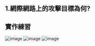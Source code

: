 ## 1.網際網路上的攻擊目標為何?
## 實作練習
![image](https://user-images.githubusercontent.com/100060507/221398540-a3362d44-c6da-4d87-af6b-70b726497636.png)
![image](https://user-images.githubusercontent.com/100060507/221398625-127bd14c-b379-4c4e-8473-6f5b9ad26a50.png)
![image](https://user-images.githubusercontent.com/100060507/221398671-e05bf9d3-ae48-4aa7-8368-c46d9a23c81a.png)
